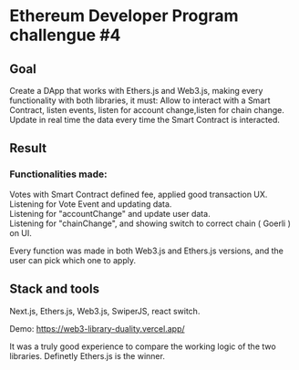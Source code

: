 # Ethereum Developer Program challengue #4

## Goal
Create a DApp that works with Ethers.js and Web3.js, making every functionality with both libraries, it must:
Allow to interact with a Smart Contract, listen events, listen for account change,listen for chain change. Update in real time the data every time the Smart Contract is interacted. 

## Result
### Functionalities made: 
Votes with Smart Contract defined fee, applied good transaction UX. <br/>
Listening for Vote Event and updating data. <br/>
Listening for "accountChange" and update user data. <br/>
Listening for "chainChange", and showing switch to correct chain ( Goerli ) on UI. <br/>

Every function was made in both Web3.js and Ethers.js versions, and the user can pick which one to apply.


## Stack and tools

Next.js, Ethers.js, Web3.js, SwiperJS, react switch.

Demo: https://web3-library-duality.vercel.app/

It was a truly good experience to compare the working logic of the two libraries. Definetly Ethers.js is the winner. 
